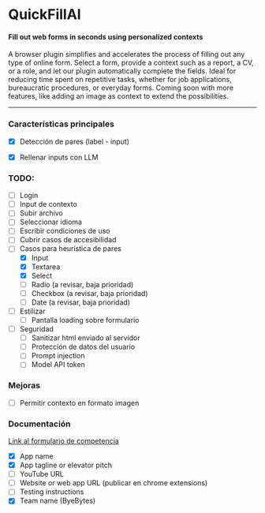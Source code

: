 # QuickFillAI
#### **Fill out web forms in seconds using personalized contexts**

A browser plugin simplifies and accelerates the process of filling out any type of online form. Select a form, provide a context such as a report, a CV, or a role, and let our plugin automatically complete the fields. Ideal for reducing time spent on repetitive tasks, whether for job applications, bureaucratic procedures, or everyday forms. Coming soon with more features, like adding an image as context to extend the possibilities.

---

### Características principales
- [x] Detección de pares (label - input)
- [x] Rellenar inputs con LLM


### TODO:
- [ ] Login
- [ ] Input de contexto
- [ ] Subir archivo
- [ ] Seleccionar idioma
- [ ] Escribir condiciones de uso
- [ ] Cubrir casos de accesibilidad
- [ ] Casos para heurística de pares
    - [x] Input
    - [x] Textarea
    - [x] Select
    - [ ] Radio (a revisar, baja prioridad)
    - [ ] Checkbox (a revisar, baja prioridad)
    - [ ] Date (a revisar, baja prioridad)
- [ ] Estilizar
    - [ ] Pantalla loading sobre formulario
- [ ] Seguridad
    - [ ] Sanitizar html enviado al servidor
    - [ ] Protección de datos del usuario
    - [ ] Prompt injection
    - [ ] Model API token

### Mejoras
- [ ] Permitir contexto en formato imagen

### Documentación
[Link al formulario de competencia](https://docs.google.com/forms/d/e/1FAIpQLSczzeNmPUo6yiS_TfULziyEO8gzc1WFYX3yal62KzrQgeoa1g/viewform?embedded=true&pli=1)
- [x] App name
- [x] App tagline or elevator pitch
- [ ] YouTube URL
- [ ] Website or web app URL (publicar en chrome extensions)
- [ ] Testing instructions
- [x] Team name (ByeBytes)